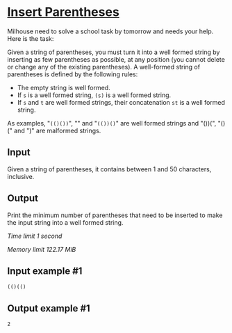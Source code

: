 # [Insert Parentheses](https://www.e-olymp.com/en/contests/9151/problems/79569)

Milhouse need to solve a school task by tomorrow and needs your help. Here is the task:

Given a string of parentheses, you must turn it into a well formed string by inserting as few parentheses as possible, at any position (you cannot delete or change any of the existing parentheses). A well-formed string of parentheses is defined by the following rules:

- The empty string is well formed.
- If `s` is a well formed string, `(s)` is a well formed string.
- If `s` and `t` are well formed strings, their concatenation `st` is a well formed string.

As examples, "`(()())`", "" and "`(())()`" are well formed strings and "())(", "()(" and ")" are malformed strings.

## Input

Given a string of parentheses, it contains between 1 and 50 characters, inclusive.

## Output

Print the minimum number of parentheses that need to be inserted to make the input string into a well formed string.

_Time limit 1 second_

_Memory limit 122.17 MiB_

## Input example #1
```
(()(()
```

## Output example #1
```
2
```
